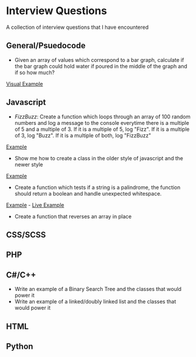 # Interview Questions
A collection of interview questions that I have encountered 


## General/Psuedocode

- Given an array of values which correspond to a bar graph, calculate if the bar graph could hold water if poured in the middle of the graph and if so how much?

[Visual Example](http://i.imgur.com/T9ETo7j.jpg)
  

## Javascript
 
- *FizzBuzz*: Create a function which loops through an array of 100 random numbers and log a message to the console everytime there is a multiple of 5 and a multiple of 3. If it is a multiple of 5, log "Fizz". If it is a multiple of 3, log "Buzz". If it is a multiple of both, log "FizzBuzz"
 
[Example](fizzbuzz.js)
 
- Show me how to create a class in the older style of javascript and the newer style

[Example](basic-classes.js)

- Create a function which tests if a string is a palindrome, the function should return a boolean and handle unexpected whitespace.

[Example](palindrome.js) - [Live Example](https://jsfiddle.net/conneraiken/5qfj32z0/2/)

- Create a function that reverses an array in place


## CSS/SCSS

## PHP

## C#/C++

- Write an example of a Binary Search Tree and the classes that would power it
- Write an example of a linked/doubly linked list and the classes that would power it

## HTML

## Python
 
